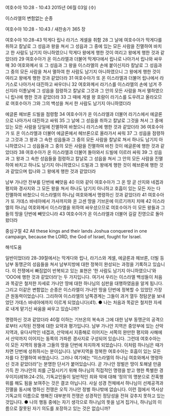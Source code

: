여호수아 10:28 - 10:43 
2015년 06월 03일 (수)

이스라엘의 변함없는 순종



여호수아 10:28 - 10:43 / 새찬송가 365 장


여호수아 10:28-43
막게다 립나 라기스 게셀을 취함 
28 그 날에 여호수아가 막게다를 취하고 칼날로 그 성읍과 왕을 쳐서 그 성읍과 그 중에 있는 모든 사람을 진멸하여 바치고 한 사람도 남기지 아니하였으니 막게다 왕에게 행한 것이 여리고 왕에게 행한 것과 같았더라 29 여호수아가 온 이스라엘과 더불어 막게다에서 립나로 나아가서 립나와 싸우매 30 여호와께서 또 그 성읍과 그 왕을 이스라엘의 손에 붙이신지라 칼날로 그 성읍과 그 중의 모든 사람을 쳐서 멸하여 한 사람도 남기지 아니하였으니 그 왕에게 행한 것이 여리고 왕에게 행한 것과 같았더라 31 여호수아가 또 온 이스라엘과 더불어 립나에서 라기스로 나아가서 대진하고 싸우더니 32 여호와께서 라기스를 이스라엘의 손에 넘겨 주신지라 이튿날에 그 성읍을 점령하고 칼날로 그것과 그 안의 모든 사람을 쳐서 멸하였으니 립나에 행한 것과 같았더라 33 그 때에 게셀 왕 호람이 라기스를 도우려고 올라오므로 여호수아가 그와 그의 백성을 쳐서 한 사람도 남기지 아니하였더라 

에글론 헤브론 드빌을 점령함
34 여호수아가 온 이스라엘과 더불어 라기스에서 에글론으로 나아가서 대진하고 싸워 35 그 날에 그 성읍을 취하고 칼날로 그것을 쳐서 그 중에 있는 모든 사람을 당일에 진멸하여 바쳤으니 라기스에 행한 것과 같았더라 36 여호수아가 또 온 이스라엘과 더불어 에글론에서 헤브론으로 올라가서 싸워 37 그 성읍을 점령하고 그것과 그 왕과 그 속한 성읍들과 그 중의 모든 사람을 칼날로 쳐서 하나도 남기지 아니하였으니 그 성읍들과 그 중의 모든 사람을 진멸하여 바친 것이 에글론에 행한 것과 같았더라 38 여호수아가 온 이스라엘과 더불어 돌아와서 드빌에 이르러 싸워 39 그 성읍과 그 왕과 그 속한 성읍들을 점령하고 칼날로 그 성읍을 쳐서 그 안의 모든 사람을 진멸하여 바치고 하나도 남기지 아니하였으니 드빌과 그 왕에게 행한 것이 헤브론에 행한 것과 같았으며 립나와 그 왕에게 행한 것과 같았더라   

남부 가나안 전부를 단번에 빼앗음
40 이와 같이 여호수아가 그 온 땅 곧 산지와 네겝과 평지와 경사지와 그 모든 왕을 쳐서 하나도 남기지 아니하고 호흡이 있는 모든 자는 다 진멸하여 바쳤으니 이스라엘의 하나님 여호와께서 명령하신 것과 같았더라 41 여호수아가 또 가데스 바네아에서 가사까지와 온 고센 땅을 기브온에 이르기까지 치매 42 이스라엘의 하나님 여호와께서 이스라엘을 위하여 싸우셨으므로 여호수아가 이 모든 왕들과 그들의 땅을 단번에 빼앗으니라 43 여호수아가 온 이스라엘과 더불어 길갈 진영으로 돌아왔더라

중심구절 42 All these kings and their lands Joshua conquered in one campaign, because the LORD, the God of Israel, fought for Israel.

해석도움




일반이었더라 
28-39절에서는 막게다와 립나, 라기스와 게셀, 에글론과 헤브론, 더빌 등 남부 동맹군의 성읍들을 쳐서 남부지방에 대한 정복이 완성되는 과정을 기록하고 있습니다. 이 전쟁에서 빠짐없이 반복되고 있는 표현은 ‘한 사람도 남기지 아니하였으니’와 ‘OOO에 행한 것과 같았더라’는 두 가지입니다. 여기서 우리는 이스라엘 백성들이 처음과 똑같은 철저한 자세로 가나안 땅에 대한 하나님의 심판을 대행하였음을 알게 됩니다. 그리고 이같은 변함없는 순종은 이스라엘이 가나안 땅을 단번에 정복할 수 있었던 가장 큰 원동력이었습니다. 그리하여 이스라엘의 남쪽경계는 그들이 과거 열두 정탐꾼을 보내었던 가데스 바네아에까지 이르게 되었습니다(41).
●  나는 처음과 똑같은 철저한 자세로 내게 맡기신 싸움을 싸우고 있습니까? 


명령하신 것과 같았더라 
40절 이하는 기브온의 복속과 그에 대한 남부 동맹군의 공격으로부터 시작된 전쟁에 대한 요약과 평가입니다. 남부 가나안 지역은 중앙부에 있는 산악지역과, 유다사막인 네겝과, 산악에서 지중해로 이어지는 서쪽의 완만한 평지와 사해에서 산악까지 이어지는 동쪽의 가파른 경사지로 구성되어 있습니다. 그런데 여호수아는 이 모든 지역의 왕들과 그들의 땅을 단번에 차지하게 되었습니다. 이처럼 하나님은 때가 차면 단번에 성취하시는 분이십니다. 남부지역을 정복한 여호수아는 호흡이 있는 모든 자를 다 진멸하여 바쳤습니다. 그러나 여기에는 “이스라엘의 하나님 여호와께서 명령하신 것과 같았더라”는 분명한 단서가 붙어있습니다. 곧 가나안 정벌은 땅이 토해낼 만큼 가득 찬 가나안의 죄를 근절시키기 위해 하나님의 직접적인 명령을 받고 행한 특별한 경우이지(레18:24-25), 기독교인들이 일반적인 죄와 악에 대해 ‘정의’의 명분으로 잔혹행위를 해도 됨을 보여주는 것은 결코 아닙니다. 사실 성경 전체에서 하나님이 선제공격과 진멸을 동시에 명하신 전쟁은 오직 가나안 정벌 하나밖에 없습니다. 이런 점에서 역사상 기독교의 이름으로 행해진 대부분의 전쟁은 성경적인 정당성을 전혀 갖추지 못하고 있는 것입니다.
●  나의 행동 중에는 자기 생각으로 하나님의 뜻을 넘겨 집거나, 하나님의 이름으로 잘못된 자기 의도를 포장하고 있는 것은 없습니까?